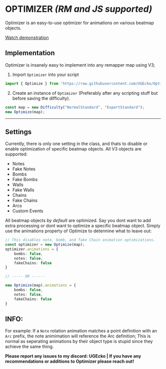 # OPTIMIZER *(RM and JS supported)*
Optimizer is an easy-to-use optimizer for animations on various beatmap objects.

[Watch demonstration](https://streamable.com/r0ceie)



## Implementation

Optimizer is insanely easy to implement into any remapper map using V3;

1. Import `Optimizer` into your script
```ts
import { Optimize } from 'https://raw.githubusercontent.com/UGEcko/Optimizer/main/mod.ts'
```
2. Create an instance of `Optimizer` (Preferably after any scripting stuff but before saving the difficulty).
```ts
const map = new Difficulty("NormalStandard", "ExpertStandard");
new Optimize(map);
```

<hr>

## Settings
Currently, there is only one setting in the class, and thats to disable or enable optimization of specific beatmap objects. All V3 objects are supported:
- Notes
- Fake Notes
- Bombs
- Fake Bombs
- Walls
- Fake Walls
- Chains
- Fake Chains
- Arcs
- Custom Events

All beatmap objects *by default* are optimized. Say you dont want to add extra processing or dont want to optimize a specific beatmap object. Simply use the animations property of Optimize to determine what to leave out:

```ts
// This disables note, bomb, and fake Chain animation optimizations.
const optimizer = new Optimize(map);
optimizer.animations = {
    bombs: false,
    notes: false,
    fakeChains: false
}

// ----- OR ------

new Optimize(map).animations = {
    bombs: false,
    notes: false,
    fakeChains: false
}

```


## INFO:
For example: If a `Note` rotation animation matches a point definition with an `Arc` prefix, the note animimation will reference the Arc definition; This is normal as seperating animations by their object type is stupid since they achieve the same thing.


**Please report any issues to my discord: UGEcko | If you have any recommendations or additions to Optimizer please reach out!**
